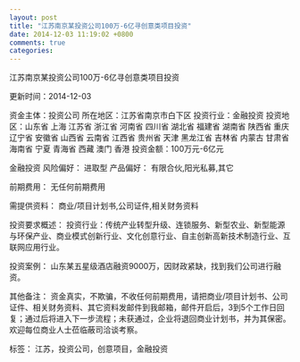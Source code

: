 ```yaml
---
layout: post
title: "江苏南京某投资公司100万-6亿寻创意类项目投资"
date: 2014-12-03 11:19:02 +0800
comments: true
categories: 
---
```

江苏南京某投资公司100万-6亿寻创意类项目投资



更新时间：2014-12-03

资金主体：投资公司
所在地区：江苏省南京市白下区
投资行业：金融投资
投资地区：山东省 上海 江苏省 浙江省 河南省 四川省 湖北省 福建省 湖南省 陕西省 重庆 辽宁省 安徽省 山西省 云南省 江西省 贵州省 天津 黑龙江省 吉林省 内蒙古 甘肃省 海南省 宁夏 青海省 西藏 澳门 香港
投资金额：100万元-6亿元

金融投资
风险偏好：
                            进取型 
                                                                                产品偏好：
                            有限合伙,阳光私募,其它

前期费用：
无任何前期费用

需提供资料：
商业/项目计划书,公司证件,相关财务资料

投资要求概述：
投资行业：传统产业转型升级、连锁服务、新型农业、新型能源与环保产业、商业模式创新行业、文化创意行业、自主创新高新技术制造行业、互联网应用行业。

投资案例：
山东某五星级酒店融资9000万，因财政紧缺，找到我们公司进行融资。

其他备注：
资金真实，不欺骗，不收任何前期费用，请把商业/项目计划书、公司证件、相关财务资料、其它资料发邮件到我邮箱，邮件开启后，3到5个工作日回复；通过后将进入下一步流程；未获通过，企业将退回商业计划书，并为其保密。欢迎每位商业人士莅临蔽司洽谈考察。

标签：
江苏，投资公司，创意项目，金融投资

